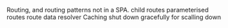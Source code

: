 Routing, and routing patterns not in a SPA.
	child routes
	parameterised routes
	route data resolver
Caching
shut down gracefully for scalling down